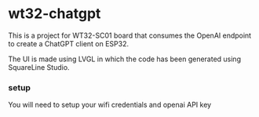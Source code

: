 
# wt32-chatgpt

This is a project for WT32-SC01 board that consumes the OpenAI endpoint to create a ChatGPT client on ESP32.

The UI is made using LVGL in which the code has been generated using SquareLine Studio.


### setup

You will need to setup your wifi credentials and openai API key

